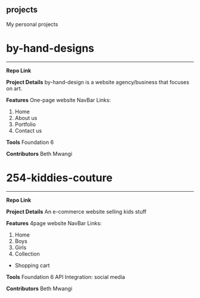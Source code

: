 ## projects
My personal projects 

# by-hand-designs
_________________

**Repo Link**


**Project Details**
 by-hand-design is a website agency/business that focuses on art. 


**Features**
One-page website
NavBar Links: 
 1. Home 
 2. About us
 3. Portfolio
 4. Contact us

**Tools**
Foundation 6

**Contributors**
 Beth Mwangi
 
 
 # 254-kiddies-couture
_________________

**Repo Link**


**Project Details**
 An e-commerce website selling kids stuff


**Features**
4page website
NavBar Links: 
 1. Home 
 2. Boys
 3. Girls
 4. Collection
 + Shopping cart

**Tools**
Foundation 6
API Integration: social media

**Contributors**
 Beth Mwangi
